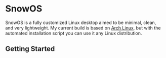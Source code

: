# SnowOS

SnowOS is a fully customized Linux desktop aimed to be minimal, clean, and very lightweight. My current build is based on [Arch Linux](archlinux.org), but with the automated installation script you can use it any Linux distribution.

## Getting Started
